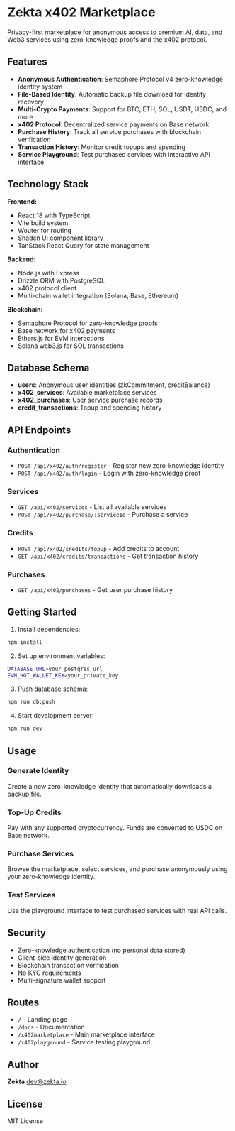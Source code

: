 # Zekta x402 Marketplace

Privacy-first marketplace for anonymous access to premium AI, data, and Web3 services using zero-knowledge proofs and the x402 protocol.

## Features

- **Anonymous Authentication**: Semaphore Protocol v4 zero-knowledge identity system
- **File-Based Identity**: Automatic backup file download for identity recovery
- **Multi-Crypto Payments**: Support for BTC, ETH, SOL, USDT, USDC, and more
- **x402 Protocol**: Decentralized service payments on Base network
- **Purchase History**: Track all service purchases with blockchain verification
- **Transaction History**: Monitor credit topups and spending
- **Service Playground**: Test purchased services with interactive API interface

## Technology Stack

**Frontend:**
- React 18 with TypeScript
- Vite build system
- Wouter for routing
- Shadcn UI component library
- TanStack React Query for state management

**Backend:**
- Node.js with Express
- Drizzle ORM with PostgreSQL
- x402 protocol client
- Multi-chain wallet integration (Solana, Base, Ethereum)

**Blockchain:**
- Semaphore Protocol for zero-knowledge proofs
- Base network for x402 payments
- Ethers.js for EVM interactions
- Solana web3.js for SOL transactions

## Database Schema

- **users**: Anonymous user identities (zkCommitment, creditBalance)
- **x402_services**: Available marketplace services
- **x402_purchases**: User service purchase records
- **credit_transactions**: Topup and spending history

## API Endpoints

### Authentication
- `POST /api/x402/auth/register` - Register new zero-knowledge identity
- `POST /api/x402/auth/login` - Login with zero-knowledge proof

### Services
- `GET /api/x402/services` - List all available services
- `POST /api/x402/purchase/:serviceId` - Purchase a service

### Credits
- `POST /api/x402/credits/topup` - Add credits to account
- `GET /api/x402/credits/transactions` - Get transaction history

### Purchases
- `GET /api/x402/purchases` - Get user purchase history

## Getting Started

1. Install dependencies:
```bash
npm install
```

2. Set up environment variables:
```bash
DATABASE_URL=your_postgres_url
EVM_HOT_WALLET_KEY=your_private_key
```

3. Push database schema:
```bash
npm run db:push
```

4. Start development server:
```bash
npm run dev
```

## Usage

### Generate Identity
Create a new zero-knowledge identity that automatically downloads a backup file.

### Top-Up Credits
Pay with any supported cryptocurrency. Funds are converted to USDC on Base network.

### Purchase Services
Browse the marketplace, select services, and purchase anonymously using your zero-knowledge identity.

### Test Services
Use the playground interface to test purchased services with real API calls.

## Security

- Zero-knowledge authentication (no personal data stored)
- Client-side identity generation
- Blockchain transaction verification
- No KYC requirements
- Multi-signature wallet support

## Routes

- `/` - Landing page
- `/docs` - Documentation
- `/x402marketplace` - Main marketplace interface
- `/x402playground` - Service testing playground

## Author

**Zekta** <dev@zekta.io>

## License

MIT License
